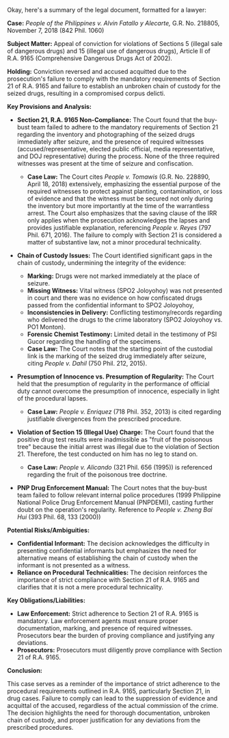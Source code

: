 Okay, here's a summary of the legal document, formatted for a lawyer:

**Case:** *People of the Philippines v. Alvin Fatallo y Alecarte,* G.R. No. 218805, November 7, 2018 (842 Phil. 1060)

**Subject Matter:** Appeal of conviction for violations of Sections 5 (illegal sale of dangerous drugs) and 15 (illegal use of dangerous drugs), Article II of R.A. 9165 (Comprehensive Dangerous Drugs Act of 2002).

**Holding:**  Conviction reversed and accused acquitted due to the prosecution's failure to comply with the mandatory requirements of Section 21 of R.A. 9165 and failure to establish an unbroken chain of custody for the seized drugs, resulting in a compromised corpus delicti.

**Key Provisions and Analysis:**

*   **Section 21, R.A. 9165 Non-Compliance:** The Court found that the buy-bust team failed to adhere to the mandatory requirements of Section 21 regarding the inventory and photographing of the seized drugs immediately after seizure, and the presence of required witnesses (accused/representative, elected public official, media representative, and DOJ representative) during the process. None of the three required witnesses was present at the time of seizure and confiscation.

    *   **Case Law:** The Court cites *People v. Tomawis* (G.R. No. 228890, April 18, 2018) extensively, emphasizing the essential purpose of the required witnesses to protect against planting, contamination, or loss of evidence and that the witness must be secured not only during the inventory but more importantly at the time of the warrantless arrest. The Court also emphasizes that the saving clause of the IRR only applies when the prosecution acknowledges the lapses and provides justifiable explanation, referencing *People v. Reyes* (797 Phil. 671, 2016). The failure to comply with Section 21 is considered a matter of substantive law, not a minor procedural technicality.

*   **Chain of Custody Issues:** The Court identified significant gaps in the chain of custody, undermining the integrity of the evidence:

    *   **Marking:** Drugs were not marked immediately at the place of seizure.
    *   **Missing Witness:** Vital witness (SPO2 Joloyohoy) was not presented in court and there was no evidence on how confiscated drugs passed from the confidential informant to SPO2 Joloyohoy,
    *   **Inconsistencies in Delivery:** Conflicting testimony/records regarding who delivered the drugs to the crime laboratory (SPO2 Joloyohoy vs. PO1 Monton).
    *   **Forensic Chemist Testimony:** Limited detail in the testimony of PSI Gucor regarding the handling of the specimens.
    *   **Case Law:** The Court notes that the starting point of the custodial link is the marking of the seized drug immediately after seizure, citing *People v. Dahil* (750 Phil. 212, 2015).

*   **Presumption of Innocence vs. Presumption of Regularity:** The Court held that the presumption of regularity in the performance of official duty cannot overcome the presumption of innocence, especially in light of the procedural lapses.
    *   **Case Law:** *People v. Enriquez* (718 Phil. 352, 2013) is cited regarding justifiable divergences from the prescribed procedure.

*   **Violation of Section 15 (Illegal Use) Charge:** The Court found that the positive drug test results were inadmissible as "fruit of the poisonous tree" because the initial arrest was illegal due to the violation of Section 21. Therefore, the test conducted on him has no leg to stand on.
    *   **Case Law:** *People v. Alicando* (321 Phil. 656 (1995)) is referenced regarding the fruit of the poisonous tree doctrine.

*   **PNP Drug Enforcement Manual:** The Court notes that the buy-bust team failed to follow relevant internal police procedures (1999 Philippine National Police Drug Enforcement Manual (PNPDEM)), casting further doubt on the operation's regularity. Reference to *People v. Zheng Bai Hui* (393 Phil. 68, 133 (2000))

**Potential Risks/Ambiguities:**

*   **Confidential Informant:** The decision acknowledges the difficulty in presenting confidential informants but emphasizes the need for alternative means of establishing the chain of custody when the informant is not presented as a witness.
*   **Reliance on Procedural Technicalities:** The decision reinforces the importance of strict compliance with Section 21 of R.A. 9165 and clarifies that it is not a mere procedural technicality.

**Key Obligations/Liabilities:**

*   **Law Enforcement:** Strict adherence to Section 21 of R.A. 9165 is mandatory. Law enforcement agents must ensure proper documentation, marking, and presence of required witnesses. Prosecutors bear the burden of proving compliance and justifying any deviations.
*   **Prosecutors:** Prosecutors must diligently prove compliance with Section 21 of R.A. 9165.

**Conclusion:**

This case serves as a reminder of the importance of strict adherence to the procedural requirements outlined in R.A. 9165, particularly Section 21, in drug cases.  Failure to comply can lead to the suppression of evidence and acquittal of the accused, regardless of the actual commission of the crime. The decision highlights the need for thorough documentation, unbroken chain of custody, and proper justification for any deviations from the prescribed procedures.
